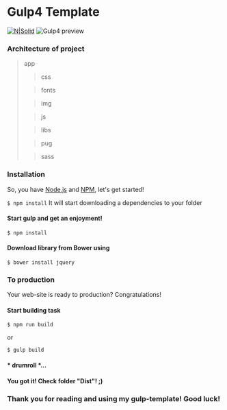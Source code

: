 # Gulp4 Template
[![N|Solid](https://i.postimg.cc/6Qnkq1Qp/whimelan.png)](https://github.com/whimelan)
![Gulp4 preview](https://i.postimg.cc/bvFkyFFW/gulp.png)

### Architecture of project

> app
>> css
>
>> fonts
>
>> img
>
>> js
>
>> libs
>
>> pug
>
>> sass

### Installation
So, you have [Node.js](https://nodejs.org/) and [NPM](https://www.npmjs.com), let's get started!

`$ npm install`
It will start downloading a dependencies to your folder

#### Start gulp and get an enjoyment!

`$ npm install`

#### Download library from Bower using

`$ bower install jquery`

### To production
Your web-site is ready to production? Congratulations!

#### Start building task
`$ npm run build`

or

`$ gulp build`

#### * drumroll *...

#### You got it! Check folder **"Dist"**! ;)

### Thank you for reading and using my gulp-template! Good luck!
